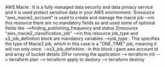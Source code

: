 AWS Macie : It is a fully managed data security and data privacy service and it is used protect sensitive data in your 
AWS environment.
1)resource "aws_macie2_account" is used to create and manage the macie job
-->in this resource there are no mandatory fields so and used some of optional fields like 
-->finding_publishing_frequency and status
2)resource "aws_macie2_classification_job" 
-->in this resource job_type and s3_job_definition block are mandatory variables 
-->job_type : This specifies the type of Macie2 job, which in this case is a "ONE_TIME" job, meaning it will run only once.
-->s3_job_definition : in this block i gave aws account id and array of bucket details
3)For running the application
--> terraform init
--> terraform plan
--> terraform apply
to destory --> terraform destroy
